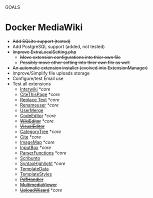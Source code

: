 GOALS

# Docker MediaWiki

- ~~Add SQLite support (tested)~~
- Add PostgreSQL support (added, not tested)
- ~~Improve ExtraLocalSetting.php~~
	- ~~Move extension configurations into thier own file~~
	- ~~Possibly move other setting into thier own file as well~~
- ~~An automatic extension installer (evolved into ExtensionManager)~~
- Improve/Simplify file uploads storage
- Configure/test Email use
- Test all extensions
	- [Interwiki](https://www.mediawiki.org/wiki/Extension:Interwiki) **core*
	- [CiteThisPage](https://www.mediawiki.org/wiki/Extension:CiteThisPage)  **core*
	- [Replace Text](https://www.mediawiki.org/wiki/Extension:Replace_Text)  **core*
	- [Renameuser](https://www.mediawiki.org/wiki/Extension:Renameuser)  **core*
	- [UserMerge](https://www.mediawiki.org/wiki/Extension:UserMerge)
	- [CodeEditor](https://www.mediawiki.org/wiki/Extension:CodeEditor)  **core*
	- ~~[WikiEditor](https://www.mediawiki.org/wiki/Extension:WikiEditor)~~  **core*
	- ~~[VisualEditor](https://www.mediawiki.org/wiki/VisualEditor)~~
	- [CategoryTree](https://www.mediawiki.org/wiki/Extension:CategoryTree)  **core*
	- [Cite](https://www.mediawiki.org/wiki/Extension:Cite)  **core*
	- [ImageMap](https://www.mediawiki.org/wiki/Extension:ImageMap)  **core*
	- [InputBox](https://www.mediawiki.org/wiki/Extension:InputBox)  **core*
	- [ParserFunctions](https://www.mediawiki.org/wiki/Extension:ParserFunctions)  **core*
	- [Scribunto](https://www.mediawiki.org/wiki/Extension:Scribunto)
	- [SyntaxHighlight](https://www.mediawiki.org/wiki/Extension:SyntaxHighlight)  **core*
	- [TemplateData](https://www.mediawiki.org/wiki/Extension:TemplateData)
	- [TemplateStyles](https://www.mediawiki.org/wiki/Extension:TemplateStyles)
	- ~~[PdfHandler](https://www.mediawiki.org/wiki/Extension:PdfHandler)~~
	- ~~[MultimediaViewer](https://www.mediawiki.org/wiki/Extension:MultimediaViewer)~~
	- ~~[UploadWizard](https://www.mediawiki.org/wiki/Extension:UploadWizard)~~  **core*